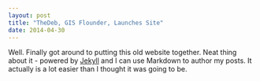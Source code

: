 ```yaml
---
layout: post
title: "TheDeb, GIS Flounder, Launches Site"
date: 2014-04-30
---
```


Well. Finally got around to putting this old website together. Neat thing about it - 
powered by [Jekyll](http://jekyllrb.com) and I can use Markdown to author my posts. 
It actually is a lot easier than I thought it was going to be.
